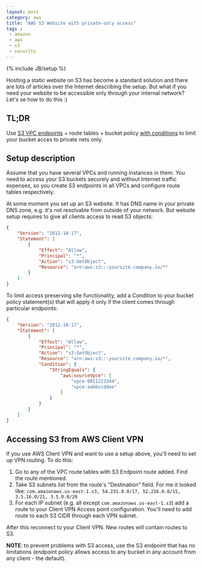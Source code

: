 ```yaml
---
layout: post
category: aws
title: "AWS S3 Website with private-only access"
tags :
 - amazon
 - aws
 - s3
 - security
---
```

{% include JB/setup %}

Hosting a static website on S3 has become a standard solution and there are lots of articles over the Internet describing the setup. But what if you need your website to be accessible only through your internal network? Let's se how to do this :)

## TL;DR

Use [S3 VPC endpoints](https://docs.amazonaws.cn/en_us/vpc/latest/userguide/vpc-endpoints-s3.html) + route tables + bucket policy [with conditions](https://docs.amazonaws.cn/en_us/vpc/latest/userguide/vpc-endpoints-s3.html#vpc-endpoints-s3-bucket-policies) to limit your bucket acces to private nets only.

## Setup description

Assume that you have several VPCs and running instances in them. You need to access your S3 buckets securely and without Internet traffic expenses, so you create S3 endpoints in all VPCs and configure route tables respectively.

At some moment you set up an S3 website. It has DNS name in your private DNS zone, e.g. it's not resolvable from outside of your network. But website setup requires to give all clients access to read S3 objects:
```json
{
    "Version": "2012-10-17",
    "Statement": [
        {
            "Effect": "Allow",
            "Principal": "*",
            "Action": "s3:GetObject",
            "Resource": "arn:aws:s3:::yoursite.company.io/*"
        }
    ]
}
```

To limit access preserving site functionality, add a Condition to your bucket policy statement(s) that will apply it only if the client comes through particular endpoints:

```json
{
    "Version": "2012-10-17",
    "Statement": [
        {
            "Effect": "Allow",
            "Principal": "*",
            "Action": "s3:GetObject",
            "Resource": "arn:aws:s3:::yoursite.company.io/*",
            "Condition": {
                "StringEquals": {
                    "aws:sourceVpce": [
                        "vpce-0011223344",
                        "vpce-aabbccddee"
                    ]
                }
            }
        }
    ]
}
```


## Accessing S3 from AWS Client VPN

If you use AWS Client VPN and want to use a setup above, you'll need to set up VPN routing. To do this:

1. Go to any of the VPC route tables with S3 Endpoint route added. Find the route mentioned.
2. Take S3 subnets list from the route's "Destination" field. For me it looked like:
  ```com.amazonaws.us-east-1.s3, 54.231.0.0/17, 52.216.0.0/15, 3.5.16.0/21, 3.5.0.0/20```
3. For each IP subnet (e.g. all except `com.amazonaws.us-east-1.s3`) add a route to your Client VPN Access point configuration. You'll need to add route to each S3 CIDR through each VPN subnet.

After this reconnect to your Client VPN. New routes will contain routes to S3.

**NOTE**: to prevent problems with S3 access, use the S3 endpoint that has no limitations (endpoint policy allows access to any bucket in any account from any client - the default).
